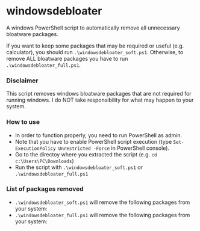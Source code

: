 # windowsdebloater
A windows PowerShell script to automatically remove all unnecessary bloatware packages. 

If you want to keep some packages that may be required or useful (e.g. calculator), you should run ```.\windowsdebloater_soft.ps1```.
Otherwise, to remove ALL bloatware packages you have to run ```.\windowsdebloater_full.ps1```.

### Disclaimer
This script removes windows bloatware packages that are not required for running windows. I do NOT take responsibility for what may happen to your system.

### How to use
* In order to function properly, you need to run PowerShell as admin.
* Note that you have to enable PowerShell script execution (type ```Set-ExecutionPolicy Unrestricted -Force``` in PowerShell console).
* Go to the directoy where you extracted the script (e.g. ```cd c:\Users\PC\Downloads```)
* Run the script with ```.\windowsdebloater_soft.ps1``` or ```.\windowsdebloater_full.ps1```

### List of packages removed
* ```.\windowsdebloater_soft.ps1``` will remove the following packages from your system:
* ```.\windowsdebloater_full.ps1``` will remove the following packages from your system:


